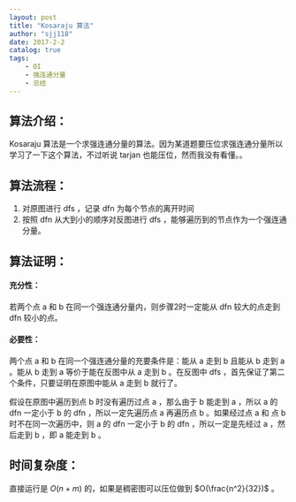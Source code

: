 ```yaml
---
layout: post
title: "Kosaraju 算法"
author: "sjj118"
date: 2017-2-2
catalog: true
tags:
    - OI
    - 强连通分量
    - 总结
---
```


## 算法介绍：

Kosaraju 算法是一个求强连通分量的算法。因为某道题要压位求强连通分量所以学习了一下这个算法，不过听说 tarjan 也能压位，然而我没有看懂。。

## 算法流程：

1.  对原图进行 dfs ，记录 dfn 为每个节点的离开时间
2.  按照 dfn 从大到小的顺序对反图进行 dfs ，能够遍历到的节点作为一个强连通分量。

## 算法证明：

#### 充分性：

若两个点 a 和 b 在同一个强连通分量内，则步骤2时一定能从 dfn 较大的点走到 dfn 较小的点。

#### 必要性：

两个点 a 和 b 在同一个强连通分量的充要条件是：能从 a 走到 b 且能从 b 走到 a 。能从 b 走到 a 等价于能在反图中从 a 走到 b 。在反图中 dfs ，首先保证了第二个条件，只要证明在原图中能从 a 走到 b 就行了。

假设在原图中遍历到点 b 时没有遍历过点 a ，那么由于 b 能走到 a ，所以 a 的 dfn 一定小于 b 的 dfn ，所以一定先遍历点 a 再遍历点 b 。如果经过点 a 和 点 b 时不在同一次遍历中，则 a 的 dfn 一定小于 b 的 dfn ，所以一定是先经过 a ，然后走到 b ，即 a 能走到 b 。

## 时间复杂度：

直接运行是 $O(n+m)$ 的，如果是稠密图可以压位做到 $O(\frac{n^2}{32})$ 。

